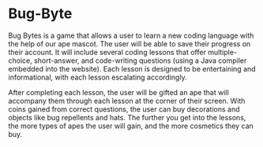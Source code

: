 # Bug-Byte

Bug Bytes is a game that allows a user to learn a new coding language with the help of our ape mascot. The user will be able to save their progress on their account. It will include several coding lessons that offer multiple-choice, short-answer, and code-writing questions (using a Java compiler embedded into the website).  Each lesson is designed to be entertaining and informational, with each lesson escalating accordingly. 

After completing each lesson, the user will be gifted an ape that will accompany them through each lesson at the corner of their screen. With coins gained from correct questions, the user can buy decorations and objects like bug repellents and hats. The further you get into the lessons, the more types of apes the user will gain, and the more cosmetics they can buy.
